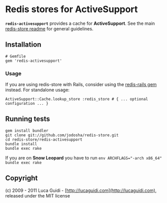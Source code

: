 # Redis stores for ActiveSupport

__`redis-activesupport`__ provides a cache for __ActiveSupport__. See the main [redis-store readme](https://github.com/jodosha/redis-store) for general guidelines.

## Installation

    # Gemfile
    gem 'redis-activesupport'

### Usage

If you are using redis-store with Rails, consider using the [redis-rails gem](https://github.com/jodosha/redis-store/tree/master/redis-rails) instead. For standalone usage:

    ActiveSupport::Cache.lookup_store :redis_store # { ... optional configuration ... }

## Running tests

    gem install bundler
    git clone git://github.com/jodosha/redis-store.git
    cd redis-store/redis-activesupport
    bundle install
    bundle exec rake

If you are on **Snow Leopard** you have to run `env ARCHFLAGS="-arch x86_64" bundle exec rake`

## Copyright

(c) 2009 - 2011 Luca Guidi - [http://lucaguidi.com](http://lucaguidi.com), released under the MIT license

